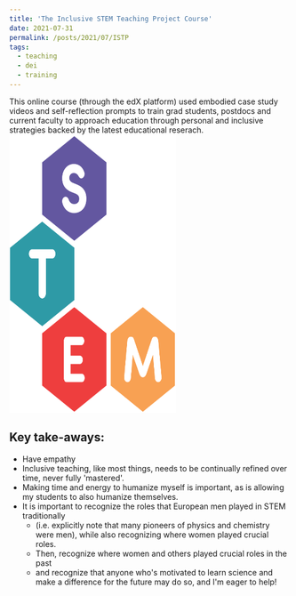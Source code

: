 ```yaml
---
title: 'The Inclusive STEM Teaching Project Course'
date: 2021-07-31
permalink: /posts/2021/07/ISTP
tags:
  - teaching
  - dei
  - training
---
```


This online course (through the edX platform) used embodied case study videos and self-reflection prompts to train grad students, postdocs and current faculty to approach education through personal and inclusive strategies backed by the latest educational reserach. 
<br/><a href="https://www.inclusivestemteaching.org/" class="image" id="ISTP"><img src="/images/ISTP.png" height="500" width="300" /></a><br>

Key take-aways:
------
* Have empathy
* Inclusive teaching, like most things, needs to be continually refined over time, never fully 'mastered'.
* Making time and energy to humanize myself is important, as is allowing my students to also humanize themselves.
* It is important to recognize the roles that European men played in STEM traditionally 
  * (i.e. explicitly note that many pioneers of physics and chemistry were men), while also recognizing where women played crucial roles.
  * Then, recognize where women and others played crucial roles in the past
  * and recognize that anyone who's motivated to learn science and make a difference for the future may do so, and I'm eager to help!
